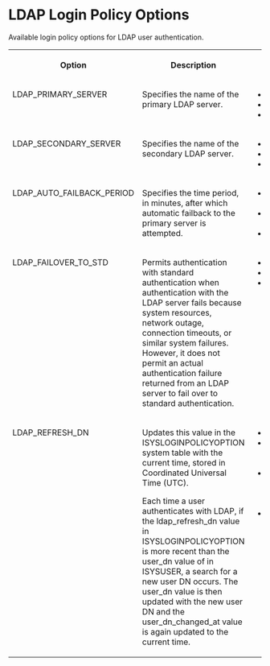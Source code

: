 <!-- copycf2d1c9435274f8189653106c440c633 -->

# LDAP Login Policy Options

Available login policy options for LDAP user authentication.




<table>
<tr>
<th valign="top">

Option

</th>
<th valign="top">

Description

</th>
<th valign="top">

Properties

</th>
</tr>
<tr>
<td valign="top">

LDAP\_PRIMARY\_SERVER

</td>
<td valign="top">

Specifies the name of the primary LDAP server.

</td>
<td valign="top">

-   Values – N/A
-   Default – NULL
-   Applies to all users



</td>
</tr>
<tr>
<td valign="top">

LDAP\_SECONDARY\_SERVER

</td>
<td valign="top">

Specifies the name of the secondary LDAP server.

</td>
<td valign="top">

-   Values – N/A
-   Default – NULL
-   Applies to all users



</td>
</tr>
<tr>
<td valign="top">

LDAP\_AUTO\_FAILBACK\_PERIOD

</td>
<td valign="top">

Specifies the time period, in minutes, after which automatic failback to the primary server is attempted.

</td>
<td valign="top">

-   Values – 0–2147483647
-   Default – 15 minutes
-   Applies to all users



</td>
</tr>
<tr>
<td valign="top">

LDAP\_FAILOVER\_TO\_STD

</td>
<td valign="top">

Permits authentication with standard authentication when authentication with the LDAP server fails because system resources, network outage, connection timeouts, or similar system failures. However, it does not permit an actual authentication failure returned from an LDAP server to fail over to standard authentication.

</td>
<td valign="top">

-   Values – ON; OFF
-   Default – ON
-   Applies to all users



</td>
</tr>
<tr>
<td valign="top">

LDAP\_REFRESH\_DN

</td>
<td valign="top">

Updates this value in the ISYSLOGINPOLICYOPTION system table with the current time, stored in Coordinated Universal Time \(UTC\).

Each time a user authenticates with LDAP, if the ldap\_refresh\_dn value in ISYSLOGINPOLICYOPTION is more recent than the user\_dn value of in ISYSUSER, a search for a new user DN occurs. The user\_dn value is then updated with the new user DN and the user\_dn\_changed\_at value is again updated to the current time.

</td>
<td valign="top">

-   Values – NOW
-   Initial value for CUSTOMER\_ROOT policy – NULL
-   Initial value for user-defined login policy – current time stored in UTC
-   Applies to all users



</td>
</tr>
</table>

